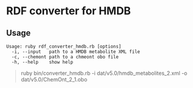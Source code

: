 # RDF converter for HMDB


## Usage

    Usage: ruby rdf_converter_hmdb.rb [options]
      -i, --input   path to a HMDB metabolite XML file
      -c, --chemont path to a chmeont obo file
      -h, --help    show help

  > ruby bin/converter_hmdb.rb -i dat/v5.0/hmdb_metabolites_2.xml -o dat/v5.0/ChemOnt_2_1.obo



